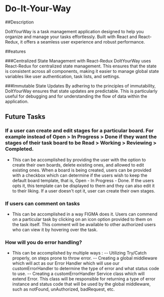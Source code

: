 # Do-It-Your-Way

##Description

DoItYourWay is a task management application designed to help you organize and manage your tasks effortlessly. Built with React and React-Redux, it offers a seamless user experience and robust performance.

##eatures

###Centralized State Management with React-Redux
DoItYourWay uses React-Redux for centralized state management. This ensures that the state is consistent across all components, making it easier to manage global state variables like user authentication, task lists, and settings.

###Immutable State Updates
By adhering to the principles of immutability, DoItYourWay ensures that state updates are predictable. This is particularly useful for debugging and for understanding the flow of data within the application.

## Future Tasks

### If a user can create and edit stages for a particular board. For example instead of Open > In Progress > Done if they want the stages of their task board to be Read > Working > Reviewing > Completed.
- This can be accomplished by providing the user with the option to create their own boards, delete existing ones, and allowed to edit existing ones. When a board is being created, users can be provided with a checkbox which can determine if the users wish to keep the default board template, that is, Open - In Progress - Done. If the users opts it, this template can be displayed to them and they can also edit it to their liking. If a user doesn't opt it, user can create their own stages.

### If users can comment on tasks
- This can be accomplished in a way FIGMA does it. Users can commend on a particular task by clicking on an icon option provided to them on the task itself. This comment will be available to other authorized users who can view it by hovering over the task.

### How will you do error handling?
- This can be accomplished by multiple ways :
-- Utilizing Try/Catch properly, on steps prone to throw error.
-- Creating a global middleware which will act as our Error Handler which will use our customErrorHandler to determine the type of error and what status code to use.
-- Creating a customErrorHandler Service class which will extend Error. This class will be responsible for returning a type of error instance and status code that will be used by the global middleware, such as notFound, unAuthorized, badRequest, etc.
